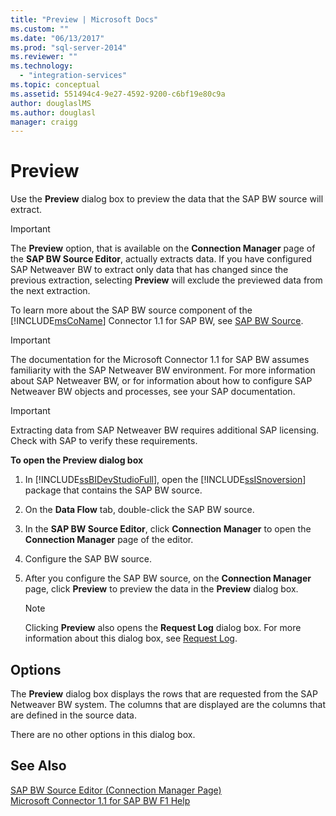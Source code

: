 ```yaml
---
title: "Preview | Microsoft Docs"
ms.custom: ""
ms.date: "06/13/2017"
ms.prod: "sql-server-2014"
ms.reviewer: ""
ms.technology: 
  - "integration-services"
ms.topic: conceptual
ms.assetid: 551494c4-9e27-4592-9200-c6bf19e80c9a
author: douglaslMS
ms.author: douglasl
manager: craigg
---
```

# Preview
  Use the **Preview** dialog box to preview the data that the SAP BW source will extract.  
  
> [!IMPORTANT]  
>  The **Preview** option, that is available on the **Connection Manager** page of the **SAP BW Source Editor**, actually extracts data. If you have configured SAP Netweaver BW to extract only data that has changed since the previous extraction, selecting **Preview** will exclude the previewed data from the next extraction.  
  
 To learn more about the SAP BW source component of the [!INCLUDE[msCoName](../../includes/msconame-md.md)] Connector 1.1 for SAP BW, see [SAP BW Source](sap-bw-source.md).  
  
> [!IMPORTANT]  
>  The documentation for the Microsoft Connector 1.1 for SAP BW assumes familiarity with the SAP Netweaver BW environment. For more information about SAP Netweaver BW, or for information about how to configure SAP Netweaver BW objects and processes, see your SAP documentation.  
  
> [!IMPORTANT]  
>  Extracting data from SAP Netweaver BW requires additional SAP licensing. Check with SAP to verify these requirements.  
  
 **To open the Preview dialog box**  
  
1.  In [!INCLUDE[ssBIDevStudioFull](../../includes/ssbidevstudiofull-md.md)], open the [!INCLUDE[ssISnoversion](../../includes/ssisnoversion-md.md)] package that contains the SAP BW source.  
  
2.  On the **Data Flow** tab, double-click the SAP BW source.  
  
3.  In the **SAP BW Source Editor**, click **Connection Manager** to open the **Connection Manager** page of the editor.  
  
4.  Configure the SAP BW source.  
  
5.  After you configure the SAP BW source, on the **Connection Manager** page, click **Preview** to preview the data in the **Preview** dialog box.  
  
    > [!NOTE]  
    >  Clicking **Preview** also opens the **Request Log** dialog box. For more information about this dialog box, see [Request Log](request-log.md).  
  
## Options  
 The **Preview** dialog box displays the rows that are requested from the SAP Netweaver BW system. The columns that are displayed are the columns that are defined in the source data.  
  
 There are no other options in this dialog box.  
  
## See Also  
 [SAP BW Source Editor &#40;Connection Manager Page&#41;](sap-bw-source-editor-connection-manager-page.md)   
 [Microsoft Connector 1.1 for SAP BW F1 Help](../microsoft-connector-for-sap-bw-f1-help.md)  
  
  
